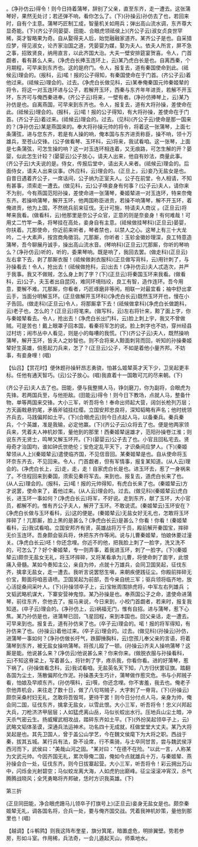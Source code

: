<!-- { "loadSidebar": true } -->
。(净孙仿云)得令！则今日持着蒲琴，辞别了父亲，直至东齐，走一遭去。这张蒲琴好，果然无处讨；若还弹不响，看你怎么了。(下)(孙操云)孙仿去了也，若回来时，自有个主意。蒲琴巧匠制工成，智量机关如用兵；弹出高山流水调，东齐尊大显奇能。(下)(齐公子同晏婴、田能、合眼虎领祗侯上)(齐公子云)淑女贞良世罕稀，英才智略果为奇。自从娶得夫人后，始觉融融家道齐。某齐公子是也。自采猎应梦，得见淑女，论齐家治国之道，凭晏婴为媒，娶为夫人。依夫人所言，屏不急之事，招致贤良，纳用直言，以此齐国大治。大夫一壁安排筵宴贺喜。令人，门首觑者，看有甚么人来。(净虎白长捧玉连环上，云)某乃虎白长是也。自离西秦，个月期程，可早来到东齐也。这的是府门。令人，报复去，道有秦国使命到此。(祗候云)理会的。(报科，云)喏！报的公子得知，有秦国使命在于门首。(齐公子云)着他过来。(祗候云)理会的。过去。(净虎白长做见科，云)某奉俺秦国元帅秦姬辇的将令，将这一对玉连环进与公子，若解开玉环，西秦与东齐年年进贡，若解不开玉环，东齐可与俺西秦进奉。(齐公子云)将来，一壁有者。(净孙仿捧琴上，云)某乃孙仿是也。自离燕国，可早来到东齐也。令人，报复去，道有大将孙操，差使命在此。(祗候云)理会的。(报科，云)喏！报的公子得知，有大将孙操，差使命在于门首。(齐公子云)着过来。(祗候云)理会的。过去。(见科)(齐公子云)使命是那一国来的？(净孙仿云)某是燕国来的。奉大将孙操元帅的将令，将着这一张蒲琴，上面七条蒲弦，进与您东齐，若是有人操的响，俺本国与东齐进贡称臣，操不响，领十万雄兵，至苍山交锋。(公子做看琴、玉环科，云)将来，我试看咱。这一张琴，上面是七条蒲弦，可怎生操的响？这一对玉连环相连着，又无痕路，可怎生解的开？晏婴，似此怎生计较？(晏婴云)公子放心，请夫人出来，他自有妙法，商量此事。(齐公子云)大夫说的是。侍女，传报后堂中，请出夫人来者。(祗候云)理会的。后面侍女，请夫人出来议事。(外应科，云)理会的。(正旦上，云)妾乃无盐女是也。自昔日遇着齐公子，一席话间，公子纳为正室夫人。公子在前堂，令人相请，不知有甚事，须索走一遭去。(做见科，云)公子唤妾身有何事？(公子云)夫人，请你来不为别，今有燕国范阳孙操，差使命进一张蒲琴，秦姬辇进一对玉连环，特来奈俺东齐。若操响蒲琴，解开玉环，他两国称臣进贡，若操不响蒲琴，解不开玉环，着俺进贡，他为上国，不然统兵前来征伐。无计可施，特请夫人商议
。(正旦云)将琴来我看。(做看科，云)他那里是奈公子众官，正意的则是奈妾身！有何难哉！可用丈二竹竿一条，将琴挂在高处，妾身自有主意。(祗候做挂琴科)(正旦云)晏婴，你扶着。兀那使命，你近前来听者，琴者禁也，以禁人之心。这琴上有三十大龙吟，二十大素声，按宫商角徵羽。兀那厮，你听者：玉轸金徽妙理深，良工特意造蒲琴，吾今聊展丹诚手，操出高山流水音。(琴响科)(正旦云)兀那厮，你听的琴响么？(净孙仿云)听的，听的，委果琴响。既是响了，我回去罢。(做走科)(正旦云)左右拿下去，剥了那厮衣服！(祗候做剥衣服科)(正旦做写背科，云)用针刺了，与孙操看去！令人，抢出去！(祗候做抢科，云)出去！(净孙仿云)夫人忒造次，并严于我事。我又不做贼，怎么身上刺了字？(下)(正旦云)将秦国玉环来我看。(做看科，云)公子，夫玉者出自昆冈，难同环境珰珓，良工有智，造作连环。吾今用意，要解不难。兀那厮，你看者，巧匠琢磨非等闲，相联一对最宜看；袖中舒出拿云手，当面分明解玉环。(正旦做解开玉环科)(净虎白长云)既然玉环开也，慢在小子告回。(做走科)(正旦云)令人，将那厮拿下去！(祗候做拿科)(净虎白长做跪科，云)老子也，怎么的？(正旦云)将笔来。(做写科，云)左右将针来，黥了面上字，你与秦姬辇看去。令人，抢出去！(净虎白长出门科，云)脸上刺上宇，我又不曾做贼。可是苦也！戴上眼罩子回本国，看秦将军怎的说。脸上刺字也不妨，穿州经县过村坊；闹市丛中人看见，则是小的每嘈的我慌。(下)(齐公子云)夫人，既然操响蒲琴，解开玉环，皆夫人之妙智也。则不合将来人黥面刺背而回，听知的孙操秦姬辇好生英雄，倘惹起刀兵来，怎了？(正旦云)公子，不如是着他小量齐邦。不妨事，有妾身哩！(唱)

【仙吕】【赏花时】便休题孙操轩昂志勇骁，怕甚么姬辇英才天下少，卫吴起更丰标。任他有通天智巧。(云)公子放心。(唱)我直着十一国敢可兀的尽来朝。(下)

(齐公子云)夫人去了也。田能，便与我整搠人马，铮剑磨刀，你为副将，合眼虎为先锋。若两国兵至，与他拒敌。(田能云)得令！则今日下教场，点就人马，整备什物，单等两国来交锋。大小三军，听吾将令！奉命出师起大营，阔剑长枪列万层；方天画戟悬豹尾，矛盾斧钺挂红缨。立国安邦忠良将，深知韬略有声名；他时统领齐兵去，马践偏邦如土平。(下)(合眼虎云)则今日点起人马，以备秦兵。秦兵秦兵，个个英雄，准是我输，必定他赢。(下)(齐公子云)众将去了也。便是他两家领兵来，凭着夫人神机妙策，量他到的那里！西秦姬辇逞雄才，范阳孙操卷江淮；则说东齐无贤士，鸣琴又解玉环开。(下)(晏婴云)公子去了也。小官且回私宅去。贤母奇才治国均，谁如钟氏世绝伦；安危定乱平天下，才识桑间应梦人。(下)(秦姬辇领从人上)(秦姬辇云)遣使临齐国，不见信音回。某秦姬辇是也。自从使命将玉环奈东齐去，不见回来。令人，门首觑者，但有军情事，报复某知道。(从人云)理会的。(净虎白长上，云)走，走，走！自家虎白长是也。进玉环去，惹了一身祸来了。不住程回来到秦国，须索见秦将军去。来到也。报复去，道虎白长来了也。(从人云)理会的。(报科，云)喏！报的元帅得知，有虎白长来了也。(秦姬辇云)方才说罢，使命来了，着他过来。(从人云)理会的。过去。(做见科)(秦姬辇云)虎白长，进玉环一事如何？(净虎白长云)将军，不好说。走到东齐，献了玉环，大小官员，都解不的。惟有齐公子夫人，解开了玉环。不敢说谎。(秦姬辇云)玉环安在？(净虎白长做与玉环看科，云)这的便是。(秦姬辇云)无盐女好无礼也，怎敢将玉环摔碎了！兀那厮，脸上黑的是甚么？(净虎白长云)是甚么？你看！你看！(秦姬辇看科，云)我试看咱。立国安邦齐有贤，英雄战将万千员，殿前解开秦国宝，摔碎无价玉连环。吾身颇会驱兵将，休把东齐作等闲。说与儿曹秦姬辇，怕娘休要过潼关。(净虎白长云)呸！你还念哩。你近不的他，把我脸上刺了一脸字，洗又洗不的，可怎么了？好个秦姬辇，专一则弄事，着我进玉环，刺了一脸字。(下)(秦姬辇云)颇奈无盐女无礼，将玉环摔碎，又将某看承为儿曹，将使命刺了面字，此恨痛入骨髓。某如今奏知主公，亲自为帅，点就十万雄兵，会同卫国吴起，征伐东齐，擒拿无盐女，走一遭去。我听言说罢怒生嗔，来朝疾便践征尘。你殿前摔碎无价宝，黥面将咱恶语喷。卫国吴起为前部，吾今亲自统三军；驱兵领将临齐地，放心活捉桑间采叶人。(下)(孙操领卒子上，云)宝帐周围排虎将，中军左右列雄兵
；文韬武略机谋大，下寨安营神鬼惊。某乃孙操是也。奉燕国公子之命，遣使命进蒲琴，前往东齐，奈他去了。报马来说，今日来到，小校门首觑者，若来时，报复我知道。(卒子云)理会的。(净孙仿上，云)祸福无门，惟有自招。进与蒲琴，惹下心焦。某乃孙仿是也，进蒲琴已回，飞星回程，来到本国也。回父亲话，走一遭去。可早来到也。报复去，道有孙仿来了也。(卒子云)理会的。喏！报的将军得知，有孙仿来了也。(孙操云)着他过来。(卒子云)理会的。过去。(做见科)(孙操云)孙仿，进蒲琴一事如何？(净孙仿做长吁气，跌脚捶胸科，云)您孩儿奉父亲的言语，将着蒲琴到东齐，被无盐女操响蒲琴。将孩儿殴了一顿。(孙操云)齐夫人操响蒲琴？这厮是能。他说甚么来？(净仿云)他说甚么来？你来你来。(做脱衣服与孙操看科，云)不知这脊梁上，写着甚么，将针刺了字，疼杀我，你看你看。进的好蒲琴，惹下祸了。(孙操做看念科，云)我试看咱。无盐英名天下知，八方归伏罢征旗。踏翻各国为尘土，荡散偏邦化作泥。孙操愚夫生巧计，蒲琴做作惹灾危。书与小邦贼子看，怕娘及早顺东齐。(孙仿噀科，云)噀，你还念哩。你不害羞，我去也。俺老子奈他弄机会，来往走了数十日，做了八句骂贼子，大字刺了一脊背。(下)(孙操云)颇奈采桑村妇无礼，怎敢将吾毁骂，更待干罢！则今日分付点人马，亲身为帅，俺会同二国，征伐东齐，擒拿无盐女，以雪此恨。大小三军，听吾将令！忠义兴邦起大兵，刀枪济济甲层层；人如猛虎离山岳，马似长蛟出水行。压地兵山尘土暗，冲天杀气密云生。扬威耀武相攻战，踏碎东齐如土平。(下)(外扮吴起领卒子上，云)武略文韬体圣谟，深通兵法运神术。功名四十无成就，枉做堂堂大丈夫。某乃大将吴起是也。其先卫国人，曾于盖公山学艺，今在魏文侯麾下为大将之职。西战于秦，拔其五城。某行兵有法，卧不设席，行不乘骑，与士卒同甘苦，尝与魏武侯浮西河而下，武侯曰："美哉山河之固。"某对曰："在德不在险。"以此一言，人称某为文武元帅。今因齐国无礼，累次辱俺二国，俺如今点就雄兵十万，与秦姬辇、燕孙操会合一处，征伐东齐。则今日拔寨起营。大小三军，听吾将令！彩云拥出万山中，闪烁金光射碧空；马似蛟龙离大海，人如虎豹出巅峰。征尘滚滚冲宵汉，杀气腾腾战晓风；全凭勇略将齐邦破，恁时方识我英雄。(下)


第三折

(正旦同田能，净合眼虎跚马儿领卒子打旗号上)(正旦云)妾身无盐女是也。颇奈秦姬辇无礼，调各国名将，合兵一处，要与俺齐国交战。凭着我神机妙策，量他到那里也！(唱)

【越调】【斗鹌鹑】则我这阵布奎星，旗分箕尾，暗置虚危，明排翼壁。势若参房，形如斗室。作用稀，兵法奇，一会儿遁起天山，师乘地水。

